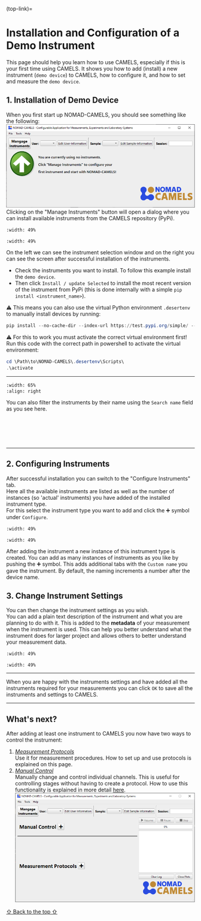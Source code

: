 (top-link)=
# Installation and Configuration of a Demo Instrument
This page should help you learn how to use CAMELS, especially if this is your first time using CAMELS. It shows you how to add (install) a new instrument (`demo device`) to CAMELS, how to configure it, and how to set and measure the `demo device`.
## 1. Installation of Demo Device
When you first start up NOMAD-CAMELS, you should see something like the following:  
![Initial window on start up](img.png)
Clicking on the "Manage Instruments" button will open a dialog where you can install available instruments from the CAMELS repository (PyPi).

```{image} img_1.png
:width: 49%
```
```{image} img_3.png
:width: 49%
```

On the left we can see the instrument selection window and on the right you can see the screen after successful installation of the instruments. 
- Check the instruments you want to install. To follow this example  install the `demo device`. 
- Then click `Install / update Selected` to install the most recent version of the instrument from PyPi (this is done internally with a simple `pip install <instrument_name>`).

&#9888; This means you can also use the virtual Python environment `.desertenv` to manually install devices by running:
```powershell
pip install --no-cache-dir --index-url https://test.pypi.org/simple/ --extra-index-url https://pypi.org/simple nomad_camels_driver_<parent_driver_name>
```

&#9888; For this to work you must activate the correct virtual environment first!
Run this code with the correct path in powershell to activate the virtual environment:
```powershell
cd \Path\to\NOMAD-CAMELS\.desertenv\Scripts\
.\activate
```



---

```{image} img_2.png
:width: 65%
:align: right
```

You can also filter the instruments by their name using the `Search name` field as you see here.

<br/><br/><br/><br/>

---

## 2. Configuring Instruments

After successful installation you can switch to the "Configure Instruments" tab.\
Here all the available instruments are listed as well as the number of instances (so 'actual' instruments) you have added of the installed instrument type.\
For this  select the instrument type you want to add and click the &#10133; symbol under `Configure`.

```{image} img_4.png
:width: 49%
```
```{image} img_5.png
:width: 49%
```

After adding the instrument a new instance of this instrument type is created. You can add as many instances of instruments as you like by  pushing the &#10133; symbol. This adds additional tabs with the `Custom name` you gave the instrument. By default, the naming  increments a number after the device name.

## 3. Change Instrument Settings
You can then change the instrument settings as you wish.\
You can add a plain text description of the instrument and what you are planning to do with it. This is added to the **metadata** of your measurement when the instrument is used. This can help you better understand what the instrument does for larger project and allows others to better understand your measurement data.

```{image} img_6.png
:width: 49%
```
```{image} img_7.png
:width: 49%
```

---

When you are happy with the instruments settings and have added all the instruments required for your measurements you can  click `OK` to save all the instruments and settings to CAMELS.

---
## What's next?
After adding at least one instrument to CAMELS you now have two ways to control the instrument:
1. [_Measurement Protocols_](quick_start_protocols.md)\
   Use it for measurement procedures. How to set up and use protocols is explained on this page.
2. [_Manual Control_](https://fau-lap.github.io/NOMAD-CAMELS/docs/Tutorials/quick_start/quick_start_manual_control.html)\
   Manually change and control individual channels. This is useful for controlling stages without having to create a protocol. How to use this functionality is explained in more detail [here](https://fau-lap.github.io/NOMAD-CAMELS/docs/Tutorials/quick_start/quick_start_manual_control.html).
   ![img_8.png](img_8.png)

[&#8679; Back to the top &#8679;](top-link)